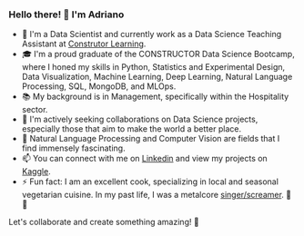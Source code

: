 ### Hello there! 👋 I'm Adriano

- 🔭 I'm a Data Scientist and currently work as a Data Science Teaching Assistant at [Construtor Learning](https://learning.constructor.org/).
- 🎓 I'm a proud graduate of the CONSTRUCTOR Data Science Bootcamp, where I honed my skills in Python, Statistics and Experimental Design, Data Visualization, Machine Learning, Deep Learning, Natural Language Processing, SQL, MongoDB, and MLOps.
- 📚 My background is in Management, specifically within the Hospitality sector.
- 👯 I'm actively seeking collaborations on Data Science projects, especially those that aim to make the world a better place.
- 🤔 Natural Language Processing and Computer Vision are fields that I find immensely fascinating.
- 📫 You can connect with me on [Linkedin](https://www.linkedin.com/in/adriano-persegani/) and view my projects on [Kaggle](https://www.kaggle.com/adrianopersegani).
- ⚡ Fun fact: I am an excellent cook, specializing in local and seasonal vegetarian cuisine. In my past life, I was a metalcore [singer/screamer](https://youtube.com/clip/Ugkxdui9rC0Lg_XW56mnWRomLcOuRJpSw1s2). 🎤🍲

Let's collaborate and create something amazing! 🚀
